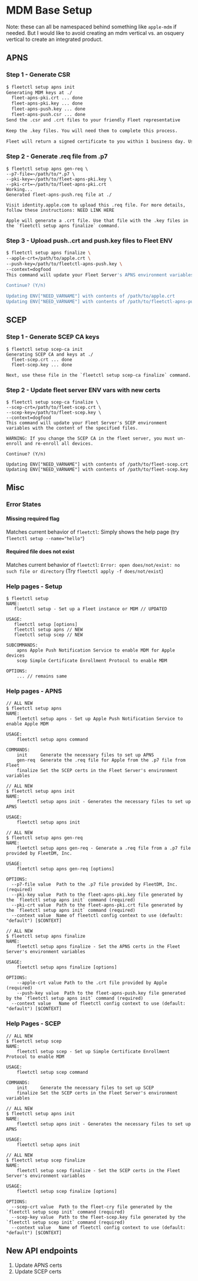 # MDM Base Setup

Note: these can all be namespaced behind something like `apple-mdm` if needed. But I would like to avoid creating an mdm vertical vs. an osquery vertical to create an integrated product.

## APNS
### Step 1 - Generate CSR
``` sh
$ fleetctl setup apns init
Generating MDM keys at ./
  fleet-apns-pki.crt ... done
  fleet-apns-pki.key ... done
  fleet-apns-push.key ... done
  fleet-apns-push.csr ... done
Send the .csr and .crt files to your friendly Fleet representative

Keep the .key files. You will need them to complete this process. 

Fleet will return a signed certificate to you within 1 business day. Use that file with the .key files in the `fleetctl setup apns gen-req` command.
```

### Step 2 - Generate .req file from .p7
```
$ fleetctl setup apns gen-req \
--p7-file=~/path/to/*.p7 \
--pki-key=~/path/to/fleet-apns-pki.key \
--pki-crt=~/path/to/fleet-apns-pki.crt
Working...
Generated fleet-apns-push.req file at ./

Visit identity.apple.com to upload this .req file. For more details, follow these instructions: NEED LINK HERE

Apple will generate a .crt file. Use that file with the .key files in the `fleetctl setup apns finalize` command. 
```

### Step 3 - Upload push..crt and push.key files to Fleet ENV

```sh
$ fleetctl setup apns finalize \
--apple-crt=/path/to/apple.crt \
--push-key=/path/to/fleetctl-apns-push.key \
--context=dogfood
This command will update your Fleet Server's APNS environment variables with the content of the specified files. 

Continue? (Y/n)

Updating ENV["NEED_VARNAME"] with contents of /path/to/apple.crt
Updating ENV["NEED_VARNAME"] with contents of /path/to/fleetctl-apns-push.key
```

## SCEP
### Step 1 - Generate SCEP CA keys
```
$ fleetctl setup scep-ca init
Generating SCEP CA and keys at ./
  fleet-scep.crt ... done
  fleet-scep.key ... done
  
Next, use these file in the `fleetctl setup scep-ca finalize` command.
```

### Step 2 - Update fleet server ENV vars with new certs
```
$ fleetctl setup scep-ca finalize \ 
--scep-crt=/path/to/fleet-scep.crt \
--scep-key=/path/to/fleet-scep.key \
--context=dogfood
This command will update your Fleet Server's SCEP environment variables with the content of the specified files. 

WARNING: If you change the SCEP CA in the fleet server, you must un-enroll and re-enroll all devices.

Continue? (Y/n)

Updating ENV["NEED_VARNAME"] with contents of /path/to/fleet-scep.crt
Updating ENV["NEED_VARNAME"] with contents of /path/to/fleet-scep.key
```

## Misc
### Error States
#### Missing required flag
Matches current behavior of `fleetctl`: Simply shows the help page (try `fleetctl setup --name="hello"`)
#### Required file does not exist 
Matches current behavior of `fleetctl`: `Error: open does/not/exist: no such file or directory`
(Try `fleetctl apply -f does/not/exist`)
### Help pages - Setup

```
$ fleetctl setup
NAME:
   fleetctl setup - Set up a Fleet instance or MDM // UPDATED

USAGE:
   fleetctl setup [options]
   fleetctl setup apns // NEW
   fleetctl setup scep // NEW
   
SUBCOMMANDS:
	apns Apple Push Notification Service to enable MDM for Apple devices
	scep Simple Certificate Enrollment Protocol to enable MDM

OPTIONS:
	... // remains same
```

### Help pages - APNS

```
// ALL NEW
$ fleetctl setup apns
NAME:
	fleetctl setup apns - Set up Apple Push Notification Service to enable Apple MDM

USAGE:
	fleetctl setup apns command

COMMANDS:
	init     Generate the necessary files to set up APNS
	gen-req  Generate the .req file for Apple from the .p7 file from Fleet
	finalize Set the SCEP certs in the Fleet Server's environment variables
```

```
// ALL NEW
$ fleetctl setup apns init
NAME:
	fleetctl setup apns init - Generates the necessary files to set up APNS 

USAGE:
	fleetctl setup apns init
```

```
// ALL NEW
$ fleetctl setup apns gen-req
NAME:
	fleetctl setup apns gen-req - Generate a .req file from a .p7 file provided by FleetDM, Inc.

USAGE:
	fleetctl setup apns gen-req [options]

OPTIONS:
  --p7-file value  Path to the .p7 file provided by FleetDM, Inc. (required)
  --pki-key value  Path to the fleet-apns-pki.key file generated by the `fleetctl setup apns init` command (required)
  --pki-crt value  Path to the fleet-apns-pki.crt file generated by the `fleetctl setup apns init` command (required)
  --context value  Name of fleetctl config context to use (default: "default") [$CONTEXT]
```

```
// ALL NEW
$ fleetctl setup apns finalize
NAME:
	fleetctl setup apns finalize - Set the APNS certs in the Fleet Server's environment variables

USAGE:
	fleetctl setup apns finalize [options]

OPTIONS:
	--apple-crt value Path to the .crt file provided by Apple (required)
	--push-key value  Path to the fleet-apns-push.key file generated by the `fleetctl setup apns init` command (required)
  --context value   Name of fleetctl config context to use (default: "default") [$CONTEXT]
```

### Help Pages - SCEP

```
// ALL NEW
$ fleetctl setup scep
NAME:
	fleetctl setup scep - Set up Simple Certificate Enrollment Protocol to enable MDM

USAGE:
	fleetctl setup scep command

COMMANDS:
	init     Generate the necessary files to set up SCEP
	finalize Set the SCEP certs in the Fleet Server's environment variables
```

```
// ALL NEW
$ fleetctl setup apns init
NAME:
	fleetctl setup apns init - Generates the necessary files to set up APNS 

USAGE:
	fleetctl setup apns init
```

```
// ALL NEW
$ fleetctl setup scep finalize
NAME:
	fleetctl setup scep finalize - Set the SCEP certs in the Fleet Server's environment variables

USAGE:
	fleetctl setup scep finalize [options]

OPTIONS:
  --scep-crt value  Path to the fleet-cry file generated by the `fleetctl setup scep init` command (required)   
  --scep-key value  Path to the fleet-scep.key file generated by the `fleetctl setup scep init` command (required)  
  --context value   Name of fleetctl config context to use (default: "default") [$CONTEXT]
```

## New API endpoints
1. Update APNS certs
2. Update SCEP certs
